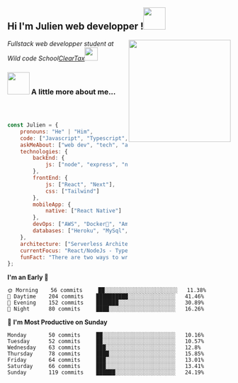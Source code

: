 





<h2>Hi I'm Julien web developper !<img src="https://media.giphy.com/media/12oufCB0MyZ1Go/giphy.gif" width="50"></h2>
<img align='right' src="https://media.giphy.com/media/M9gbBd9nbDrOTu1Mqx/giphy.gif" width="230">
<p><em>Fullstack web developper student at Wild code School<a href="http://www.cleartax.in">ClearTax</a><img src="https://media.giphy.com/media/WUlplcMpOCEmTGBtBW/giphy.gif" width="30"> 
</em></p>



### <img src="https://media.giphy.com/media/VgCDAzcKvsR6OM0uWg/giphy.gif" width="50"> A little more about me...  

```javascript



const Julien = {
    pronouns: "He" | "Him",
    code: ["Javascript", "Typescript","html","css", { ... rest}],
    askMeAbout: ["web dev", "tech", "app dev", "music"],
    technologies: {
        backEnd: {
            js: ["node", "express", "next"],
        },
        frontEnd: {
            js: ["React", "Next"],
            css: ["Tailwind"]
        },
        mobileApp: {
            native: ["React Native"]
        },
        devOps: ["AWS", "Docker🐳", "Amplication", "Amplify", {...rest],
        databases: ["Heroku", "MySql", "postgres","prisma"]
    },
    architecture: ["Serverless Architecture", "Progressive web applications", "Single page applications"],
    currentFocus: "React/NodeJs - Typescript - FullStackApp",
    funFact: "There are two ways to write error-free programs; only the third one works"
};
```

**I'm an Early 🐤** 

```text                                                          
🌞 Morning    56 commits     ██░░░░░░░░░░░░░░░░░░░░░░░   11.38% 
🌆 Daytime    204 commits    ██████████░░░░░░░░░░░░░░░   41.46% 
🌃 Evening    152 commits    ███████░░░░░░░░░░░░░░░░░░   30.89% 
🌙 Night      80 commits     ████░░░░░░░░░░░░░░░░░░░░░   16.26%

```
📅 **I'm Most Productive on Sunday** 

```text                                                     
Monday       50 commits     ██░░░░░░░░░░░░░░░░░░░░░░░   10.16% 
Tuesday      52 commits     ██░░░░░░░░░░░░░░░░░░░░░░░   10.57% 
Wednesday    63 commits     ███░░░░░░░░░░░░░░░░░░░░░░   12.8% 
Thursday     78 commits     ████░░░░░░░░░░░░░░░░░░░░░   15.85% 
Friday       64 commits     ███░░░░░░░░░░░░░░░░░░░░░░   13.01% 
Saturday     66 commits     ███░░░░░░░░░░░░░░░░░░░░░░   13.41% 
Sunday       119 commits    ██████░░░░░░░░░░░░░░░░░░░   24.19%

```











